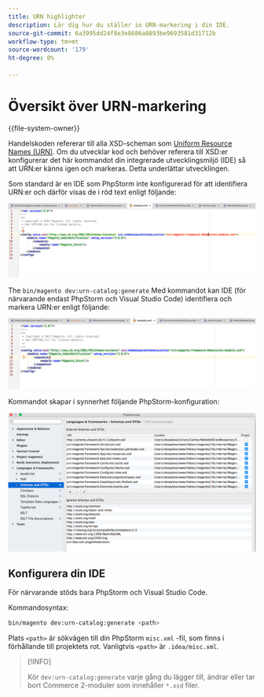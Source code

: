 ```yaml
---
title: URN highlighter
description: Lär dig hur du ställer in URN-markering i din IDE.
source-git-commit: 6a3995dd24f8e3e8686a8893be9693581d31712b
workflow-type: tm+mt
source-wordcount: '179'
ht-degree: 0%

---
```



# Översikt över URN-markering

{{file-system-owner}}

Handelskoden refererar till alla XSD-scheman som [Uniform Resource Names (URN)](https://www.ietf.org/rfc/rfc2141.txt). Om du utvecklar kod och behöver referera till XSD:er konfigurerar det här kommandot din integrerade utvecklingsmiljö (IDE) så att URN:er känns igen och markeras. Detta underlättar utvecklingen.

Som standard är en IDE som PhpStorm inte konfigurerad för att identifiera URN:er och därför visas de i röd text enligt följande:

![PhpStorm är inte konfigurerad för att identifiera URN](../../assets/configuration/urn-before.png)

The `bin/magento dev:urn-catalog:generate` Med kommandot kan IDE (för närvarande endast PhpStorm och Visual Studio Code) identifiera och markera URN:er enligt följande:

![Aktivera IDE för att identifiera URN](../../assets/configuration/urn-after.png)

Kommandot skapar i synnerhet följande PhpStorm-konfiguration:

![Exempel på konfiguration av PhpStorm](../../assets/configuration/urn-settings.png)

## Konfigurera din IDE

För närvarande stöds bara PhpStorm och Visual Studio Code.

Kommandosyntax:

```bash
bin/magento dev:urn-catalog:generate <path>
```

Plats `<path>` är sökvägen till din PhpStorm `misc.xml` -fil, som finns i förhållande till projektets rot. Vanligtvis `<path>` är `.idea/misc.xml`.

>[!INFO]
>
>Kör `dev:urn-catalog:generate` varje gång du lägger till, ändrar eller tar bort Commerce 2-moduler som innehåller `*.xsd` filer.
